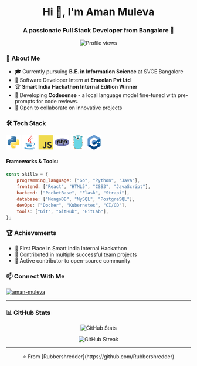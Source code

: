 <h1 align="center">Hi 👋, I'm Aman Muleva</h1>
<h3 align="center">A passionate Full Stack Developer from Bangalore 🚀</h3>

<p align="center">
  <img src="https://komarev.com/ghpvc/?username=rubbershredder&label=Profile%20views&color=0e75b6&style=flat" alt="Profile views" />
</p>

### 🌟 About Me
- 🎓 Currently pursuing **B.E. in Information Science** at SVCE Bangalore
- 💼 Software Developer Intern at **Emeelan Pvt Ltd**
- 🏆 **Smart India Hackathon Internal Edition Winner**
- 🔭 Developing **Codesense** - a local language model fine-tuned with pre-prompts for code reviews.
- 👯 Open to collaborate on innovative projects

### 🛠️ Tech Stack

<p align="left">
<img src="https://raw.githubusercontent.com/devicons/devicon/master/icons/python/python-original.svg" alt="python" width="40" height="40"/>
<img src="https://raw.githubusercontent.com/devicons/devicon/master/icons/java/java-original.svg" alt="java" width="40" height="40"/>
<img src="https://raw.githubusercontent.com/devicons/devicon/master/icons/javascript/javascript-original.svg" alt="javascript" width="40" height="40"/>
<img src="https://raw.githubusercontent.com/devicons/devicon/master/icons/php/php-original.svg" alt="php" width="40" height="40"/>
<img src="https://raw.githubusercontent.com/devicons/devicon/master/icons/go/go-original.svg" alt="go" width="40" height="40"/>
<img src="https://raw.githubusercontent.com/devicons/devicon/master/icons/cplusplus/cplusplus-original.svg" alt="cplusplus" width="40" height="40"/>
</p>

#### Frameworks & Tools:
```javascript
const skills = {
    programming_language: ["Go", "Python", "Java"],
    frontend: ["React", "HTML5", "CSS3", "JavaScript"],
    backend: ["PocketBase", "Flask", "Strapi"],
    database: ["MongoDB", "MySQL", "PostgreSQL"],
    devOps: ["Docker", "Kubernetes", "CI/CD"],
    tools: ["Git", "GitHub", "GitLab"],
};
```

### 🏆 Achievements
- 🥇 First Place in Smart India Internal Hackathon
- 👥 Contributed in multiple successful team projects
- 🌟 Active contributor to open-source community

### 📫 Connect With Me
<p align="left">
<a href="https://linkedin.com/in/aman-muleva-57b26b23a" target="blank"><img align="center" src="https://raw.githubusercontent.com/rahuldkjain/github-profile-readme-generator/master/src/images/icons/Social/linked-in-alt.svg" alt="aman-muleva" height="30" width="40" /></a>
</p>

---

### 📊 GitHub Stats

<p align="center">
  <img src="https://github-readme-stats.vercel.app/api?username=rubbershredder&show_icons=true&theme=radical" alt="GitHub Stats" />
</p>

<p align="center">
  <img src="https://github-readme-streak-stats.herokuapp.com/?user=rubbershredder&theme=radical" alt="GitHub Streak" />
</p>

---

<p align="center">⭐️ From [Rubbershredder](https://github.com/Rubbershredder)</p>
